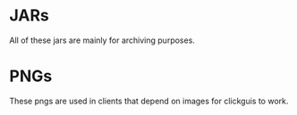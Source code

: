 # JARs
All of these jars are mainly for archiving purposes.
# PNGs
These pngs are used in clients that depend on images for clickguis to work.

